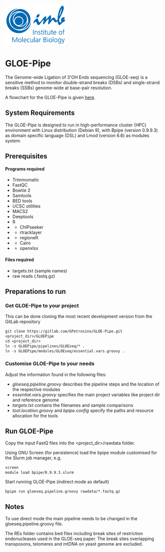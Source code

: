 ![IMB-logo](resources/IMB_logo.png)

# GLOE-Pipe #

The Genome-wide Ligation of 3'OH Ends sequencing (GLOE-seq) is a sensitive method to monitor double-strand breaks (DSBs) and single-strand breaks (SSBs) genome-wide at base-pair resolution.

A flowchart for the GLOE-Pipe is given [here](https://www.draw.io/?lightbox=1&highlight=0000ff&edit=_blank&layers=1&nav=1&title=GLOEseq_pipeline.html#R7V3rd5u4Ev9rfG73g314%2BvExTuKmvb1pN0lPd%2FdLDwbZZoMRBRwn%2BeuvRgjMQ2Bs83KTds8WhMCSZjTzm9Fo1JMv188fXc1Z%2FQ8byOpJgvHck696kiSqQ4X8AyUvQclEloOCpWsarNKu4N58RaxQYKUb00BeoqKPseWbTrJQx7aNdD9Rprku3iarLbCV%2FFVHW6JMwb2uWdnSH6bhr1ipOJzsHtwgc7liPz2WRsGDuaY%2FLl28sdnv2dhGwZO1Fn6G9dFbaQbexork65586WLsB1fr50tkwbCGIxa8N8t5GjXZRbZf5oUb4fNidTv2rafV3fz25n728%2FWmHxLgSbM2bCx60tAiH5wa5hOMrmUubfpg%2BGsDTZ26dBiiW3K1ZP%2FS1%2BZuuoQ0iX4rLKWD4b%2BEY7%2Fy1xa5EskzS5sjaxoN6SW2sEsryTP6h1TxfBc%2FRkQigzhdYNtnHCUOod2at0IG%2ByL9TnS3MC0r9tHrIfyNPho%2BoTSUp0tXM0wytqliHa9NndwKUMXSPI9dR%2BQVok7GacPI9YRcHz3HihitPiK8Rr77Qqqwp5MJIw2bUiEbbWP8OWRlqxhrygor1NicWEaf3jEHuWD8weeVJ%2F32z%2Fsfm8%2Bbq9d%2FHj49zP72nv7pi%2B%2FM0lVmkQUxySxillsUYZLllqFQAbe8%2FvCvHoS%2F%2Fvk8u7t216Lx8PHlU1%2FO0A4ZROayW%2Bz6K7zEtmZd70pjBIBx2dX5grHDqPIv8v0XRkFt42NSFOMJ9Gz6f8HrA5Xd%2FR17cvXMvkxvXkJaZJgklyAe3rg6KpgirNPQ00KyucjSfPMpqX14JGCvfsMmacqO3BMpSe5xioq%2B5i6Rz95KETJqxvG0VcVzIS6hoPsSewlu%2F44%2F271G73bvGReAK8itDvMWZjEUzkwrbE4NfBOQrahe5Qx2kkaQc%2FUByNkEg4QaAB70PUriC1JBVJxnjnq4lHoX07Vm2jCepoMsk4hTUjgt1hzBryaLA810bEMS3UmWeY5mlynbpAs0kMEuWiSas%2FJ9wLoXQBBptjR9ot4GRH2Qm4%2FfCLGwZ9oYbr58ve5%2FI0NCrucWngPdNM9HZDhm4Uh5rJ6HfsG3LIzI1SB8OiD6Ej%2B9ZDubXzEcX40z5pnukTLeMOQX8wY3DQMqp%2BWxX%2BnT2Wf62py8HWNOYvughWmbvomBaT%2FM4ckfB3Nrp%2FttYc3wqHDxHGKFgXghFpBDmVFYY2NjAeudf%2F%2BQ5xEJbmog%2FzRi2YWd60O3zQXRBVTKa0SIwrw7osMV8OAz0jc%2BjHeMB3Nako%2Bhq4CeYhKLjLPIUx5xkKco1WWnKBytlBoCgr8duCQC1iFIHTofgI9QnY%2FDgsjqV7jDVagWS4%2BhmBkyiWPZhWUngse%2BpCYINkp%2BAC8WHjoVNfLtR7VN1Bhe%2F51AkPtQYwIz7iBkDmqsEhKG02o%2FJmwIEn73kPt1%2Fi%2B434ioBOOb5wLIirQ5fgaJZtrLQKbNsWsgt0%2BKyQ0dopDxqcQDg1SNnsT9a%2FCYGOJIgb9RDUczjOjbUpGC4MGPhrFYQExv4D9znCLJh0WYi9eT%2Fa6UoDRELllC5VMhrZXQOt56QSc8QpqkUzLEPihkakXEitWS8inmz7HxkinMdNQ3wpJP3wqHY1cx%2B2pYYsa%2FJcwRqP%2BFaSGbqPvYp8xSn4fCbHMLOxD%2FnYo64Wlrh9J877fr6tXtt%2B8PFXbKdjZ%2BLnEa71jFFGOda51oIHadY3vBXmaNF%2FAi1qMqGg6FPOFAZSwVcHHwWwxLpJi%2BZDgmBlEAxZm6Zl0w37YPuGMaerottICfwaTWwqLuogX1EE2rBdlK0r0bOf4TiJEDGY8B2eQ2puoPwHfRQtc7viuD70r7%2FDrl8hPzfX7vAHA%2FAKTeEvIpe2Eusw1NPX2HgEdAwIwqon456O4Wu4%2Fg4gF%2FjmZrSyAT%2BLLoTPWyg3gPZjBztLBVwLCVFtbBOxTrmgkazsbwho0QkWiDIkV3NEwo%2BeLByv69YaejjI6DhmiNeB9oGNblmJPG7wChPEAI3ZadAQj7HEAOV6WsSfNNO9AagrNT%2BUF5n84MeDaMPSMM7vfZbLmgesMOPO15YSRhwbfdcgzPQT8vJRycdNkqU%2BuorgbTHh6O%2BShlSvFNC1glWruJIZVoEWTwpLle7qJhXrUsdmHwrWDgc9YHM%2FSoZ%2FRTsMFx8ZNpACcll4M068UzvRwGK1T0tDF0pG%2FJi4nxSowNpwmF60%2FChwB8UNjxR9nW8IZ3r60sFdvKhyi47cr00T2BjPDu1tWcepTeSC1rKasNWso8I6rRJarwBzu7RqUkyKgkP1DJGlX%2Fs2ivXl%2F79y%2F27FJSlrffpde%2BqLQCUSqGGykocGRMUmkHxfBEvEFfvXBd7SVWwQGO8PJZZBSyWhgDNxzHGeLQ%2BuQiaEFJdtoHhiKoMSNK9s9LKuHL4JBfGyJEfRgInVjcLgaOpd5TV9vSMaUhCtAPgnMee2xBvx4IsCAPf%2BmD4FGk2vcqiYBxcpUET7ClFAfzJHyhd1fyMEdd0GBe9mGhcvNJlSZJhlGUjAjkRmAfYT%2BV0STcSMxoNvPlFbLmeNu6NZUVU5HA6wsDQUhGZg6G6niP3KN335BrBghoTxj1fkmn5IjN%2FaJvUoXoy8gqVU6iGEVOBWnkxPceKkOV1B4DWU5tIUm3SzywvpCqP9lTPyWj5fSWlsz302hvdIpMz0y5%2BWhjfMS3fzlo3f%2FzbuJP9I%2FDvng2wc%2BVRigrJaeEwp9MDaxXcAGd3OqilDAYHRWrPjooWD2xiaVeTFiaC8b1EL007CJ6zzeRVBp33SG2MOA4sDrREMJirTwcYikNQax6Y0Xl0bhVSMUfW%2BYIiBnnMbKmZAl4KmODyxyVSWgKg5deEFibhkFFTYoOu5I71nu5l7PlzMW%2BFqxCBFKAKXvSLHVK%2FiMjdgnKQiXNvCT34u6e%2FAfVXf8S2%2BTTmkkJigijbpHn97K75CogvSKIg2TcqZSF01zPjKwcTPuShB5mCF3ew0gDs5mfUTjCdf114wdxPrBXGVjmIiPCyMNfepH0as9XHcgrME2jbphUtpHuuIl2l3E5nr5wFmfYcJvnTFubFvDaDbKeEHy1EQfkSEmZjXJWxjW77BY2oDN8LmRY3cJLr5ucTlrWD3lbx5ZFlEkQdUj5HGn6qhe657vG4DUw8yjcXN4EM%2FMdtMM28Xyba8iVAHiF49Tlj7PUptUmvdmtIs1SWTqVyke5nYbjpFRRhGI3T5Rt5dj6opDiyHpc%2FXNk6CC6abKZknan7iLNp2He2F0TNfBKtcvcXG4hBFAg6Fx%2FBN3zAYC6bYQrwNydpQ3ZrLteHmy3Kk0tDdS7FCCHDNaS3cqX2KM2ZGa9ckzNyjFuxXGrPkapnUXj30ZbcajMH2f5RCpXo63G%2B7TP%2BMT61S5icIdSaRVgHb6IEUvEJNA%2FnRE9yqlLgCd7upEhzbfHAA7%2FzGAH6ebhiEP9LRCHInQQcSjSues9uZTea174DMsKn1GbuEfpkC9GOo4BRmfOAKrQJgOorZgcfAYYHccAUjno2wkO4E%2FCtlfa15rulV9nnxP4QZGFrllWgyvttJWHo4d4aOv5oIf0OvtQ6SB6UM%2FQah4IgpKynIf7BAg3WLEtqTIqK1VqAhblrZpQTmi2DYEOkFavrIyJvRImcHsyPQisfg1LaUh19Bs0z%2BQS2TRbryQsiIW0cVFjcdZBO37umn24nIqT63zkVNrK6aSckjuEcusEuXGRk4gorFL%2BjMsaNq24%2BtLxzepYiXPU%2Fnhodl5Ara67c9xFfVjy5XpV4KSkCpROVYGVeJtVYVLIgqIwVIteqG2x010Yh%2FscXeRYpk51XH%2BB3UdSZJgu5JIFZgz2PYW%2Bx2Z0L%2BnG4do27vI9X20bLjR0Stuq569tO%2BpRUIWy2L9tj0KEyw1iMdF4u9KChkw5zTU9ivG3pg%2FBeejZCYP2wg%2B3toYRAP2wWwcLnoS373wFjzrsoOCRzz7krNxiRl2wqvTOoFOR%2FWnbwSZtUvm0zXv5eqMVOp666%2F%2B0pad26Hhmy4ilaanWQ8vyGl9bS3NkXB2g6G3QP6DTtTV0EffCfMCBw880IGfPAnoh%2F%2BfrDQypTQ93%2BBAYHD0atc8%2FoaMhMMD6fLj58Xts%2FlNaRgEFgYSd3isT2sdd3C0zN5c%2FkgFEwT6ZlPu961vDKuD29M4ZRc1ye207Z7h5C84e3zaZfHFcVnV2Kztz2OyjxFft2Rnv0AIRUujgCfwIq22onLJvX64FyfumX388fLqWTDIlninUWCY6kc71Fz4VII8S5G4ken8TdL%2Fp3Ia09SbWe4n1VJga%2BiPsVgkS9XM9I51Jwwi7MAGY4cB%2FHK3b7stAeVQWxI4lNUwipyFnF6Y4mWR1SX1nbI2zSRIyA1dvBsNI1L3dDIb8s1lbjck77mzWw%2FR8w2ezimLZrQDdwgJRu1uxZcJjbArTW7ja1tBANXbRlqHZD3u7zBYfXk3HSSbY%2FV2MlVTSXM5R81xTJX3qdHUZKyadt8IhURRgwC5ybuASY3z7Bm1tWWgw5cqN8Hmxuh371tPqbn57cz%2F7%2BXrTz%2FciZdjktKNgvyBiZcTZMOcM2nkuqVkGq8yW3lS2KaBwqiiT9Co3yRUPFichRwVcIArpbJNSFiUrBYivci7IZvlOHpZcCjHvd93WMXY83ywPLSt1jd0pjoxhWgPEzukJh3NXSAeWZ4hqa%2BBTe%2B7BP7GDvnfUaV3SN2DS1sFdolRyaiqHJ%2BUvx15Nmq%2BF%2FP12rVfusOSn5Ovs6XLsJKhZ4J8qmI9v9SS29zPFzqJhvbM%2B7CyrY8YldUwV%2BUW5smzUohFrBu6XGU4Zs51cW3kDJmqGPSU5q9D5EGhYE3vmZwXdnUXtk%2FHU47EGu8UUStCNRw%2BgYtzGjqB6QyamNOYksG7Uxsx6yq6wH0Q7a%2BAkD5bJDNh0gdhlLPyJ0gk5XtraeUMkjMKS9pJwcjoJuYEZZ7gPutdEYAb%2F9I1et9ZizuBQzKlJjLsF5HnyqTAXfIytwgCybsGDaa9Dx2LC2A2iGITcYzHzqoWDmTnSu4MHYnZv3ImY9%2FYPe7ZW7qjnjHFByMguHoWLitIfiJ0XCm0LVJXHwleCSOV4QEtw0hv6tSFKGp7pG8%2FHa86UPeloz3zBmhtU3IUgmOQipSqWXOQRBflgqV4mfpg7ihIHVNflVyzSj2%2FYr8gfllaPgTrtsLzjwVLZbAvhCRGto6UIibCjFuiyyxc4HKL8xhCHbiLXvEcqW5eB6O3FjiphhaFHBLpQ126PtemBp1WzEd7APesWXQb0wo0fEnfrRz5Bz27nhyIpqbN%2FeOdINLn3gy8jWt16LgwOMsXITTqnVNXpNo4yzzixckWiqflYucJml9LbG9d6mcL%2BFujgvumz44%2FgLkxlddWfHDj2B8y3iZqab6o8HGQPQhc5IcPyqLYtm2fv52h%2Fm%2Bd0e3G97n%2F9cb9Rrq7%2F%2B3A7%2FLl9Lu8SqWnndWml%2FkDk1RpTN0Q8IJRnuUTvsHMZfXi1wXSR%2Fq6pRfsz8%2BlxdkpaFuWEyJDGcqsqmju0Wanc0dj2A%2BR6dSqQb3PJEylBWFlJWV2BgMkcJr3%2FQ6Nyp1IfYcMVHEnV6ajgYNvrz3hS%2FU4GCP9O23QzIo4zy8qHDo%2BzhkmzB9xJ3efy5JkQ3WTxe9pG%2BPCumaklzqxnOzMv%2BK%2B07pnPtrxg%2FpZq7VlP4kkqBWIHJnE29Pt9ElcyiYXyc7SRyfhWFedkOEzMuUbzWxTka%2B30nIOcqZ2caHezq%2FJT613v5Ogdvpet2VkQOtbbMpFHx%2Bz%2FjuVMLe%2BwLudnaz%2BTeat58lSxTXZoLnn9uTDDqYn26KsHp7UPV%2B%2FLprVP1VeUZlKKs4x4n2rKAgjUpqXJwz8%2BpGJi208J%2BOnwlIDnuTCcTgmohmcCdSkxsHIGuBJ5GwskwGxKE0xfxHI8dRFuxtsnhJuLTjbb4v%2Fn%2FuwsONeHPL4yiXIw5xvWhKnmOhb2eRO%2FfddObqvvQGlQYUfl3sP9PRWEia7kgPBu9XAaiuJLdq48yJX9nehEkx26AeZy5eI19oJ0b42P%2F17G%2F%2B7cIz%2FVrMyvcbanlt3G%2Bpa3hVW6%2FDBkh7ck7EdFzipAsb7M2vn7wrqn7oKzJzup467MBc12CZkJQ7hJQaTne0Wtq6Mt19kjMHZna7QkTd%2FUvFZlnndUrArYEjPBj1tjBKuv%2FkdMGajxfw%3D%3D).

## System Requirements ##
The GLOE-Pipe is designed to run in high-performance cluster (HPC) environment with Linux distribution (Debian 9), with Bpipe (version 0.9.9.3) as domain specific language (DSL) and Lmod (version 6.6) as modules system.

## Prerequisites ##
#### Programs required ####
- Trimmomatic
- FastQC
- Bowtie 2
- Samtools
- BED tools
- UCSC utilities
- MACS2
- Deeptools
- R
- - ChIPseeker
- - rtracklayer
- - regioneR
- - Cairo
- - openxlsx

#### Files required ####
- targets.txt (sample names)
- raw reads (.fastq.gz)

## Preparations to run ##

### Get GLOE-Pipe to your project ###
This can be done cloning the most recent development version from the GitLab repository

    git clone https://gitlab.com/GPetrosino/GLOE-Pipe.git <project_dir>/GLOEPipe
    cd <project_dir>
    ln -s GLOEPipe/pipelines/GLOEseq/* . 
    ln -s GLOEPipe/modules/GLOEseq/essential.vars.groovy .  

### Customise GLOE-Pipe to your needs ###

Adjust the information found in the following files:

- *gloeseq.pipeline.groovy* describes the pipeline steps and the location of the respective modules
- *essential.vars.groovy* specifies the main project variables like project dir and reference genome 
- *targets.txt* contains the filenames and sample comparisons
- *tool.location.groovy* and *bpipe.config* specify the paths and resource allocation for the tools

## Run GLOE-Pipe ##

Copy the input FastQ files into the <project_dir>/rawdata folder.

Using GNU Screen (for persistence) load the bpipe module customised for the Slurm job manager, e.g.

    screen
    module load bpipe/0.9.9.3.slurm

Start running GLOE-Pipe (indirect mode as default)

    bpipe run gloeseq.pipeline.groovy rawdata/*.fastq.gz

## Notes ##
To use direct mode the main pipeline needs to be changed in the gloeseq.pipeline.groovy file.

The REs folder contains bed files including break sites of restriction endonucleases used in the GLOE-seq paper.
The break sites overlapping transposons, telomeres and mtDNA on yeast genome are excluded.